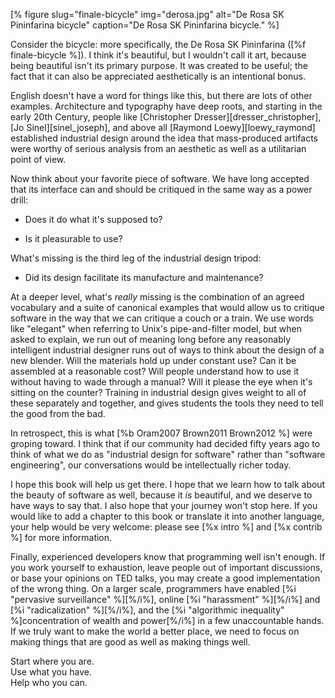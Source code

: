 [% figure
   slug="finale-bicycle"
   img="derosa.jpg"
   alt="De Rosa SK Pininfarina bicycle"
   caption="De Rosa SK Pininfarina bicycle."
%]

Consider the bicycle:
more specifically,
the De Rosa SK Pininfarina ([%f finale-bicycle %]).
I think it's beautiful,
but I wouldn't call it art,
because being beautiful isn't its primary purpose.
It was created to be useful;
the fact that it can also be appreciated aesthetically is an intentional bonus.

English doesn't have a word for things like this,
but there are lots of other examples.
Architecture and typography have deep roots,
and starting in the early 20th Century,
people like [Christopher Dresser][dresser_christopher],
[Jo Sinel][sinel_joseph],
and above all [Raymond Loewy][loewy_raymond]
established industrial design around the idea that
mass-produced artifacts were worthy of serious analysis
from an aesthetic as well as a utilitarian point of view.

Now think about your favorite piece of software.
We have long accepted that its interface can and should be critiqued
in the same way as a power drill:

- Does it do what it's supposed to?

- Is it pleasurable to use?

What's missing is the third leg of the industrial design tripod:

- Did its design facilitate its manufacture and maintenance?

At a deeper level,
what's *really* missing is the combination of an agreed vocabulary and a suite of canonical examples
that would allow us to critique software
in the way that we can critique a couch or a train.
We use words like "elegant" when referring to Unix's pipe-and-filter model,
but when asked to explain,
we run out of meaning long before any reasonably intelligent industrial designer
runs out of ways to think about the design of a new blender.
Will the materials hold up under constant use?
Can it be assembled at a reasonable cost?
Will people understand how to use it without having to wade through a manual?
Will it please the eye when it's sitting on the counter?
Training in industrial design gives weight to all of these separately and together,
and gives students the tools they need to tell the good from the bad.

In retrospect,
this is what [%b Oram2007 Brown2011 Brown2012 %] were groping toward.
I think that if our community had decided fifty years ago to think of what we do as
"industrial design for software"
rather than "software engineering",
our conversations would be intellectually richer today.

I hope this book will help us get there.
I hope that we learn how to talk about the beauty of software as well,
because it *is* beautiful,
and we deserve to have ways to say that.
I also hope that your journey won't stop here.
If you would like to add a chapter to this book
or translate it into another language,
your help would be very welcome:
please see [%x intro %] and [%x contrib %] for more information.

Finally,
experienced developers know that programming well isn't enough.
If you work yourself to exhaustion,
leave people out of important discussions,
or base your opinions on TED talks,
you may create a good implementation of the wrong thing.
On a larger scale,
programmers have enabled [%i "pervasive surveillance" %][%/i%],
online [%i "harassment" %][%/i%] and [%i "radicalization" %][%/i%],
and the [%i "algorithmic inequality" %]concentration of wealth and power[%/i%]
in a few unaccountable hands.
If we truly want to make the world a better place,
we need to focus on making things that are good
as well as making things well.

<div class="center" markdown="1">
Start where you are.<br/>
Use what you have.<br/>
Help who you can.
</div>
